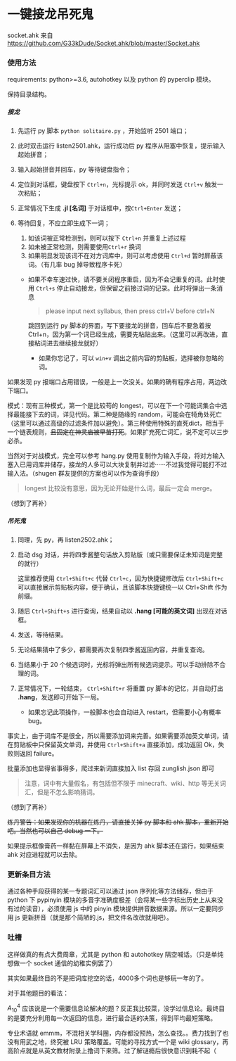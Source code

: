 # 一键接龙吊死鬼

socket.ahk 来自 https://github.com/G33kDude/Socket.ahk/blob/master/Socket.ahk

### 使用方法

requirements: python>=3.6, autohotkey 以及 python 的 pyperclip 模块。

保持目录结构。

##### 接龙

1. 先运行 py 脚本 `python solitaire.py` ，开始监听 2501 端口；

2. 此时双击运行 listen2501.ahk，运行成功后 py 程序从阻塞中恢复，提示输入起始拼音；

3. 输入起始拼音并回车，py 等待键盘指令；

4. 定位到对话框，键盘按下 `Ctrl+n`，光标提示 ok，并同时发送 `Ctrl+v` 触发一次粘贴；

5. 正常情况下生成 **.jl [名词]** 于对话框中，按`Ctrl+Enter` 发送；

6. 等待回复，不应立即生成下一词；

   1. 如该词被正常检测到，则可以按下 `Ctrl+n` 并重复上述过程
   2. 如未被正常检测，则需要使用`Ctrl+r` 换词
   3. 如果明显发现该词不在对方词库中，则可以考虑使用 `Ctrl+d` 暂时屏蔽该词。（有几率 bug 掉导致程序卡死）

   - 如果不幸车速过快，请不要关闭程序重启，因为不会记重复的词。此时使用 `Ctrl+s` 停止自动接龙，但保留之前接过词的记录。此时将弹出一条消息

     > please input next syllabus, then press ctrl+V before ctrl+N
     
     跳回到运行 py 脚本的界面，写下要接龙的拼音，回车后不要急着按 Ctrl+n，因为第一个词已经生成，需要先粘贴出来。（这里可以再改进，直接粘词进去继续接龙就好）
     
     - 如果你忘记了，可以 `win+v` 调出之前内容的剪贴板，选择被你忽略的词。

如果发现 py 报端口占用错误，一般是上一次没关。如果的确有程序占用，两边改下端口。

模式：现有三种模式，第一个是比较苟的 longest，可以在下一个可能词集合中选择最能接下去的词，详见代码。第二种是随缘的 random，可能会在犄角处死亡（这里可以通过高级的过滤条件加以避免）。第三种使用特殊的直死dict，相当于一个链表规则，~~且固定在神灵庙被早苗打死~~。如果扩充死亡词汇，说不定可以三步必杀。

当然对于对战模式，完全可以参考 hang.py 使用复制作为输入手段，将对方输入塞入已用词库并储存，接龙的人多可以大块复制并过滤······不过我觉得可能打不过输入法。（shugen 群友提供的方案也可以作为查询手段）

> longest 比较没有意思，因为无论开始是什么词，最后一定会 merge。

（想到了再补）

##### 吊死鬼

1. 同理，先 py，再 listen2502.ahk；

2. 启动 dsg 对话，并将四季酱整句话放入剪贴版（或只需要保证未知词是完整的就行）

   这里推荐使用 `Ctrl+Shift+c` 代替 `Ctrl+c`，因为快捷键修改后 `Ctrl+Shift+c` 可以直接展示剪贴板内容，便于确认，且该脚本快捷键统一以 Ctrl+Shift 作为前缀。

3. 随后 `Ctrl+Shift+s` 进行查询，结果自动以 **.hang [可能的英文词]** 出现在对话框。

4. 发送，等待结果。

5. 无论结果猜中了多少，都需要再次复制四季酱返回内容，并重复查询。

6. 当结果小于 20 个候选词时，光标将弹出所有候选词提示。可以手动排除不合理的词。

7. 正常情况下，一轮结束， `Ctrl+Shift+r` 将重置 py 脚本的记忆，并自动打出 **.hang**，发送即可开始下一局。

   - 如果忘记此项操作，一般脚本也会自动进入 restart，但需要小心有概率 bug。

事实上，由于词库不是很全，所以需要添加词来完善。如果需要添加英文单词，请在剪贴板中只保留英文单词，并使用 `Ctrl+Shift+a` 直接添加，成功返回 Ok，失败则返回 failure。

批量添加也显得省事得多，爬过来新词直接加入 list 存回 zunglish.json 即可

> 注意，词中有大量假名，有包括但不限于 minecraft、wiki、http 等无关词汇，但是不怎么影响猜词。

（想到了再补）

~~炼丹警告：如果发现你的机器在炼丹，请直接关掉 py 脚本和 ahk 脚本，重新开始吧。当然也可以自己 debug 一下。~~

如果提示框像膏药一样黏在屏幕上不消失，是因为 ahk 脚本还在运行，如果结束 ahk 对应进程就可以去除。

### 更新条目方法

通过各种手段获得的某一专题词汇可以通过 json 序列化等方法储存，但由于 python 下 pypinyin 模块的多音字准确度极差（会将某一些字标出历史上从来没有过的读音），必须使用 js 中的 pinyin 模块提供拼音数据来源。所以一定要同步用 js 更新拼音（就是那个简陋的.js，把文件名改改就用吧）。

### 吐槽

这样做真的有点大费周章，尤其是 python 和 autohotkey 隔空喊话。（只是单纯想做一个 socket 通信的幼稚实例罢了）

其实如果最终目的不是把词库挖空的话，4000多个词也是够玩一年的了。

对于其他题目的看法：

$A_{10}^4$ 应该说是一个需要信息论解决的题？反正我比较菜，没学过信息论。最终目的是要充分利用每一次返回的信息，进行最合适的决策，得到平均最短策略。

专业术语就 emmm，不混相关学科圈，内存都没预热，怎么查找。。费力找到了也没有用武之地，终究被 LRU 策略覆盖。可能的寻找方式一个是 wiki glossary，再高阶点就是从英文教材附录上撸词下来筛。过了解谜瘾后很快意识到耗不起（



